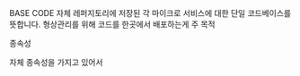 BASE CODE
자체 레퍼지토리에 저장된 각 마이크로 서비스에 대한 단일 코드베이스를 뜻합니다.
형상관리를 위해 코드를 한곳에서 배포하는게 주 목적

종속성

자체 종속성을 가지고 있어서